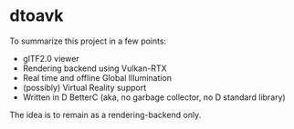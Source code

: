 # dtoavk

To summarize this project in a few points:
  - glTF2.0 viewer
  - Rendering backend using Vulkan-RTX
  - Real time and offline Global Illumination
  - (possibly) Virtual Reality support
  - Written in D BetterC (aka, no garbage collector, no D standard library)

The idea is to remain as a rendering-backend only. 
